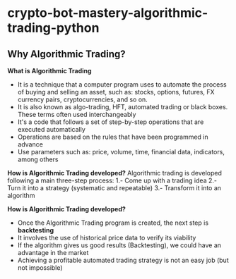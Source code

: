 # crypto-bot-mastery-algorithmic-trading-python

## Why Algorithmic Trading?

**What is Algorithmic Trading**
- It is a technique that a computer program uses to automate the process of buying and selling an asset, such as: stocks, options, futures, FX currency pairs, cryptocurrencies, and so on.
- It is also known as algo-trading, HFT, automated trading or black boxes. These terms often used interchangeably
- It's a code that follows a set of step-by-step operations that are executed automatically
- Operations are based on the rules that have been programmed in advance
- Use parameters such as: price, volume, time, financial data, indicators, among others

**How is Algorithmic Trading developed?**
Algorithmic trading is developed following a main three-step process:
1.- Come up with a trading idea
2.- Turn it into a strategy (systematic and repeatable)
3.- Transform it into an algorithm

**How is Algorithmic Trading developed?**
- Once the Algorithmic Trading program is created, the next step is **backtesting**
- It involves the use of historical price data to verify its viability
- If the algorithm gives us good results (Backtesting), we could have an advantage in the market
- Achieving a profitable automated trading strategy is not an easy job (but not impossible)
